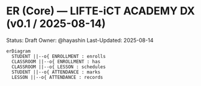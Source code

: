 # ER (Core) — LIFTE-iCT ACADEMY DX (v0.1 / 2025-08-14)

Status: Draft
Owner: @hayashin
Last-Updated: 2025-08-14

```mermaid
erDiagram
  STUDENT ||--o{ ENROLLMENT : enrolls
  CLASSROOM ||--o{ ENROLLMENT : has
  CLASSROOM ||--o{ LESSON : schedules
  STUDENT ||--o{ ATTENDANCE : marks
  LESSON ||--o{ ATTENDANCE : records
```
